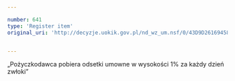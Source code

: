 ```yaml
---

number: 641
type: 'Register item'
original_uri: 'http://decyzje.uokik.gov.pl/nd_wz_um.nsf/0/43D9D26169458983C12572DD0032962D?OpenDocument'


---
```


„Pożyczkodawca pobiera odsetki umowne w wysokości 1% za każdy dzień zwłoki”
